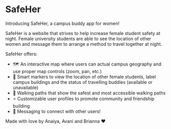 # SafeHer
Introducing SafeHer, a campus buddy app for women!

SafeHer is a website that strives to help increase female student safety at night. Female university students are able to see the location of other women and message them to arrange a method to travel together at night.

SafeHer offers:
- 🗺️ An interactive map where users can actual campus geography and use proper map controls (zoom, pan, etc.)
- 📍 Smart markers to view the location of other female students, label campus buildings and the status of travelling buddies (available or unavailable)
- 🗾 Walking paths that show the safest and most accessible walking paths
- ⭐️ Customizable user profiles to promote community and friendship building
- 💬 Messaging to connect with other users!


Made with love by Anaiya, Avani and Brianna ❤️
